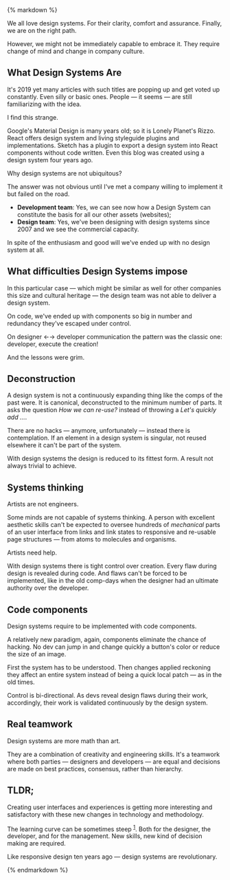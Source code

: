 {% markdown %}

We all love design systems. For their clarity, comfort and assurance. Finally, we are on the right path.

However, we might not be immediately capable to embrace it. They require change of mind and change in company culture.

## What Design Systems Are

It's 2019 yet many articles with such titles are popping up and get voted up constantly. Even silly or basic ones. People &mdash; it seems &mdash; are still familiarizing with the idea.

I find this strange.

Google's Material Design is many years old; so it is Lonely Planet's Rizzo. React offers design system and living styleguide plugins and implementations. Sketch has a plugin to export a design system into React components without code written. Even this blog was created using a design system four years ago.

Why design systems are not ubiquitous?

The answer was not obvious until I've met a company willing to implement it but failed on the road.

- **Development team**: Yes, we can see now how a Design System can constitute the basis for all our other assets (websites);
- **Design team**: Yes, we've been designing with design systems since 2007 and we see the commercial capacity.

In spite of the enthusiasm and good will we've ended up with no design system at all.

## What difficulties Design Systems impose

In this particular case &mdash; which might be similar as well for other companies this size and cultural heritage &mdash; the design team was not able to deliver a design system.

On code, we've ended up with components so big in number and redundancy they've escaped under control.

On designer &larr;&rarr; developer communication the pattern was the classic one: developer, execute the creation!

And the lessons were grim.

## Deconstruction

A design system is not a continuously expanding thing like the comps of the past were. It is canonical, deconstructed to the minimum number of parts. It asks the question _How we can re-use?_ instead of throwing a _Let's quickly add ..._.

There are no hacks &mdash; anymore, unfortunately &mdash; instead there is contemplation. If an element in a design system is singular, not reused elsewhere it can't be part of the system.

With design systems the design is reduced to its fittest form. A result not always trivial to achieve.

## Systems thinking

Artists are not engineers.

Some minds are not capable of systems thinking. A person with excellent aesthetic skills can't be expected to oversee hundreds of _mechanical_ parts of an user interface from links and link states to responsive and re-usable page structures &mdash; from atoms to molecules and organisms.

Artists need help.

With design systems there is tight control over creation. Every flaw during design is revealed during code. And flaws can't be forced to be implemented, like in the old comp-days when the designer had an ultimate authority over the developer.

## Code components

Design systems require to be implemented with code components.

A relatively new paradigm, again, components eliminate the chance of hacking. No dev can jump in and change quickly a button's color or reduce the size of an image.

First the system has to be understood. Then changes applied reckoning they affect an entire system instead of being a quick local patch &mdash; as in the old times.

Control is bi-directional. As devs reveal design flaws during their work, accordingly, their work is validated continuously by the design system.

## Real teamwork

Design systems are more math than art.

They are a combination of creativity and engineering skills. It's a teamwork where both parties &mdash; designers and developers &mdash; are equal and decisions are made on best practices, consensus, rather than hierarchy.

## TLDR;

Creating user interfaces and experiences is getting more interesting and satisfactory with these new changes in technology and methodology.

The learning curve can be sometimes steep <sup id="footnote--1">[1](#footnotes--1)</sup>. Both for the designer, the developer, and for the management. New skills, new kind of decision making are required.

Like responsive design ten years ago &mdash; design systems are revolutionary.

{% endmarkdown %}
